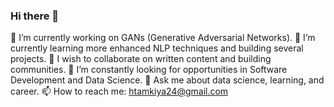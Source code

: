 ### Hi there 👋

  🔭 I’m currently working on GANs (Generative Adversarial Networks).
  🌱 I’m currently learning more enhanced NLP techniques and building several projects.
  👯 I wish to collaborate on written content and building communities.
  🤔 I’m constantly looking for opportunities in Software Development and Data Science.
  💬 Ask me about data science, learning, and career.
  📫 How to reach me: htamkiya24@gmail.com

